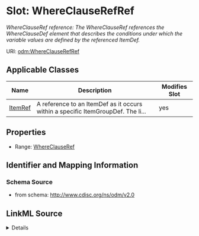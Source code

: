 # Slot: WhereClauseRefRef


_WhereClauseRef reference: The WhereClauseRef references the WhereClauseDef element that describes the conditions under which the variable values are defined by the referenced ItemDef._



URI: [odm:WhereClauseRefRef](http://www.cdisc.org/ns/odm/v2.0/WhereClauseRefRef)



<!-- no inheritance hierarchy -->




## Applicable Classes

| Name | Description | Modifies Slot |
| --- | --- | --- |
[ItemRef](ItemRef.md) | A reference to an ItemDef as it occurs within a specific ItemGroupDef. The li... |  yes  |







## Properties

* Range: [WhereClauseRef](WhereClauseRef.md)





## Identifier and Mapping Information







### Schema Source


* from schema: http://www.cdisc.org/ns/odm/v2.0




## LinkML Source

<details>
```yaml
name: WhereClauseRefRef
description: 'WhereClauseRef reference: The WhereClauseRef references the WhereClauseDef
  element that describes the conditions under which the variable values are defined
  by the referenced ItemDef.'
from_schema: http://www.cdisc.org/ns/odm/v2.0
rank: 1000
identifier: false
alias: WhereClauseRefRef
domain_of:
- ItemRef
range: WhereClauseRef

```
</details>